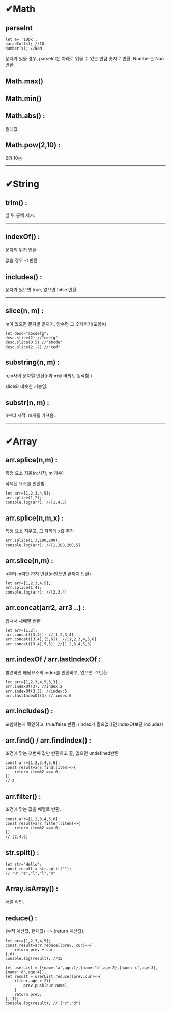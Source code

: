 
# ✔Math

## parseInt
```
let a= '10px';
parseInt(s); //10
Number(s); //NaN
```
문자가 있을 경우, parseInt는 차례로 읽을 수 있는 만큼 숫자로 반환, Number는 Nan반환.

## Math.max()

## Math.min()

## Math.abs() : 
절대값

## Math.pow(2,10) : 
2의 10승

---

# ✔String

## trim() :
앞 뒤 공백 제거.

<hr/>

## indexOf() : 
문자의 위치 반환

없을 경우 -1 반환

## includes() : 
문자가 있으면 true, 없으면 false 반환.

<hr/>

## slice(n, m) : 
m이 없으면 문자열 끝까지, 양수면 그 숫자까지(포함X)
```
let desc="abcdefg";
desc.slice(2) //"cdefg"
desc.slice(0,5) //"abcde"
desc.slice(2,-2) //"ced"
```
## substring(n, m) : 
n,m사이 문자열 반환(n과 m을 바꿔도 동작함.)

slice와 비슷한 기능임.

## substr(n, m) : 
n부터 시작, m개를 가져옴.

<hr/>

# ✔Array
## arr.splice(n,m) : 
특정 요소 지움(n:시작, m:개수)

삭제된 요소를 반환함.
```
let arr=[1,2,3,4,5];
arr.splice(1,2);
console.log(arr); //[1,4,5]
```
## arr.splice(n,m,x) :
특정 요소 지우고, 그 자리에 x값 추가 
```
arr.splice(1,3,100,200);
console.log(arr); //[1,100,200,5]
```
## arr.slice(n,m) : 
n부터 m미만 까지 반환(m안쓰면 끝까지 반환)
```
let arr=[1,2,3,4,5];
arr.splice(1,4);
console.log(arr); //[2,3,4]
```
## arr.concat(arr2, arr3 ..) : 
합쳐서 새배열 반환
```
let arr=[1,2];
arr.concat([3,4]); //[1,2,3,4]
arr.concat([3,4],[5,6]); //[1,2,3,4,5,6]
arr.concat([3,4],5,6); //[1,2,3,4,5,6]
```
## arr.indexOf / arr.lastIndexOf : 
발견하면 해당요소의 index를 반환하고, 없으면 -1 반환.
```
let arr=[1,2,3,4,5,3,3];
arr.indexOf(3); //index:2
arr.indexOf(3,3); //index:5
arr.lastIndexOf(3) // index:6
```
## arr.includes() : 
포함하는지 확인하고, true/false 반환. (index가 필요없다면 indexOf보단 includes)

## arr.find() / arr.findIndex() : 
조건에 맞는 첫번째 값만 반환하고 끝, 없으면 undefined반환
```
const arr=[1,2,3,4,5,6];
const result=arr.find((item)=>{
    return item%2 === 0;
});
// 2
```
## arr.filter() : 
조건에 맞는 값을 배열로 반환.
```
const arr=[1,2,3,4,5,6];
const result=arr.filter((item)=>{
    return item%2 === 0;
});
// [2,4,6]
```
## str.split() : 
```
let str="Hello";
const result = str.split("");
// "H","e","l","l","o"
```

## Array.isArray() :
배열 확인.

## reduce() : 
(누적 계산값, 현재값) => {return 계산값};
```
let arr=[1,2,3,4,5];
const result=arr.reduce((prev, cur)=>{
    return prev + cur;
},0)
console.log(result); //15

let userList = [{name:'a',age:1},{name:'b',age:2},{name:'c',age:3},{name:'d',age:4}];
let result = userList.reduce((prev,cur)=>{
    if(cur.age > 2){
        prev.push(cur.name); 
    }
    return prev;
},[]);
console.log(result); // ["c","d"]

```